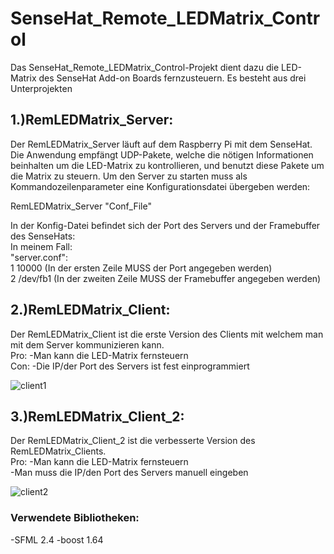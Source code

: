 # SenseHat_Remote_LEDMatrix_Control

Das SenseHat_Remote_LEDMatrix_Control-Projekt dient dazu die LED-Matrix des SenseHat Add-on Boards fernzusteuern.
Es besteht aus drei Unterprojekten

## 1.)RemLEDMatrix_Server:

Der RemLEDMatrix_Server läuft auf dem Raspberry Pi mit dem SenseHat. Die Anwendung empfängt UDP-Pakete, welche die nötigen 
Informationen beinhalten um die LED-Matrix zu kontrollieren, und benutzt diese Pakete um die Matrix zu steuern.
Um den Server zu starten muss als Kommandozeilenparameter eine Konfigurationsdatei übergeben werden:

RemLEDMatrix_Server "Conf_File"

In der Konfig-Datei befindet sich der Port des Servers und der Framebuffer des SenseHats:  
In meinem Fall:  
"server.conf":  
1 10000     (In der ersten Zeile MUSS der Port angegeben werden)  
2 /dev/fb1  (In der zweiten Zeile MUSS der Framebuffer angegeben werden)  

## 2.)RemLEDMatrix_Client:

Der RemLEDMatrix_Client ist die erste Version des Clients mit welchem man mit dem Server kommunizieren kann.  
Pro: -Man kann die LED-Matrix fernsteuern  
Con: -Die IP/der Port des Servers ist fest einprogrammiert  

![client1](https://cloud.githubusercontent.com/assets/21142935/25269229/08ff07d8-267c-11e7-8843-d160b4cc8621.PNG)

## 3.)RemLEDMatrix_Client_2:

Der RemLEDMatrix_Client_2 ist die verbesserte Version des RemLEDMatrix_Clients.  
Pro: -Man kann die LED-Matrix fernsteuern  
     -Man muss die IP/den Port des Servers manuell eingeben  
     
![client2](https://cloud.githubusercontent.com/assets/21142935/25269228/08fefa54-267c-11e7-9721-4ae58adf22eb.PNG)

### Verwendete Bibliotheken:
-SFML 2.4
-boost 1.64
